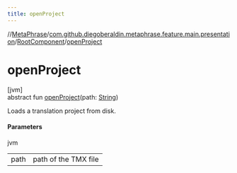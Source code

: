 ```yaml
---
title: openProject
---
```

//[MetaPhrase](../../../index.html)/[com.github.diegoberaldin.metaphrase.feature.main.presentation](../index.html)/[RootComponent](index.html)/[openProject](open-project.html)



# openProject



[jvm]\
abstract fun [openProject](open-project.html)(path: [String](https://kotlinlang.org/api/latest/jvm/stdlib/kotlin/-string/index.html))



Loads a translation project from disk.



#### Parameters


jvm

| | |
|---|---|
| path | path of the TMX file |




